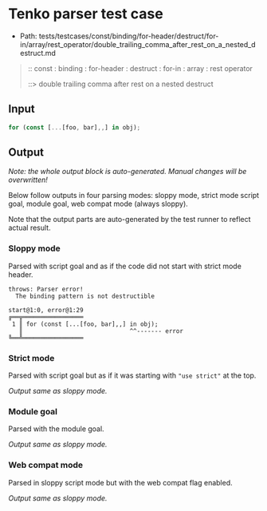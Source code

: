 # Tenko parser test case

- Path: tests/testcases/const/binding/for-header/destruct/for-in/array/rest_operator/double_trailing_comma_after_rest_on_a_nested_destruct.md

> :: const : binding : for-header : destruct : for-in : array : rest operator
>
> ::> double trailing comma after rest on a nested destruct

## Input

`````js
for (const [...[foo, bar],,] in obj);
`````

## Output

_Note: the whole output block is auto-generated. Manual changes will be overwritten!_

Below follow outputs in four parsing modes: sloppy mode, strict mode script goal, module goal, web compat mode (always sloppy).

Note that the output parts are auto-generated by the test runner to reflect actual result.

### Sloppy mode

Parsed with script goal and as if the code did not start with strict mode header.

`````
throws: Parser error!
  The binding pattern is not destructible

start@1:0, error@1:29
╔══╦═════════════════
 1 ║ for (const [...[foo, bar],,] in obj);
   ║                              ^^------- error
╚══╩═════════════════

`````

### Strict mode

Parsed with script goal but as if it was starting with `"use strict"` at the top.

_Output same as sloppy mode._

### Module goal

Parsed with the module goal.

_Output same as sloppy mode._

### Web compat mode

Parsed in sloppy script mode but with the web compat flag enabled.

_Output same as sloppy mode._
